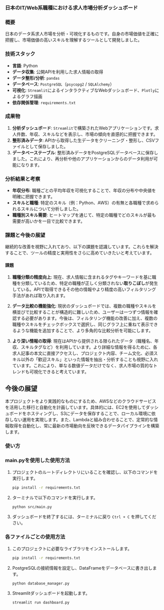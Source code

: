 ### 日本のIT/Web系職種における求人市場分析ダッシュボード

### 概要
日本のデータ系求人市場を分析・可視化するものです。自身の市場価値を正確に把握し、市場価値の高いスキルを理解するツールとして開発しました。

### 技術スタック

  * **言語**: Python
  * **データ収集**: 公開APIを利用した求人情報の取得
  * **データ整形/分析**: `pandas`
  * **データベース**: `PostgreSQL`（`psycopg2` / `SQLAlchemy`）
  * **可視化**: `Streamlit`によるインタラクティブなWebダッシュボード、`Plotly`によるグラフ描画
  * **依存関係管理**: `requirements.txt`

### 成果物

1.  **分析ダッシュボード**: `Streamlit`で構築されたWebアプリケーションです。求人件数、年収、スキルなどを表示し、市場の傾向を直感的に把握できます。
2.  **整形済みデータ**: APIから取得した生データをクリーニング・整形し、CSVファイルとして保存しました。
3.  **データベーステーブル**: 整形済みデータをPostgreSQLデータベースに保存しました。これにより、再分析や他のアプリケーションからのデータ利用が可能になります。

### 分析結果と考察

  * **年収分布**: 職種ごとの平均年収を可視化することで、年収の分布や中央値を明確に把握できます。
  * **スキルと職種**: 特定のスキル（例：Python、AWS）の有無と各職種で求められるスキルについて分析しました。
  * **職種別スキル需要**: ヒートマップを通じて、特定の職種でどのスキルが最も需要が高いかを一目で比較できます。

### 課題と今後の展望

継続的な改善を視野に入れており、以下の課題を認識しています。これらを解決することで、ツールの精度と実用性をさらに高めていきたいと考えています。

#### 課題
1.  **職種分類の精度向上**:
    現在、求人情報に含まれるタグやキーワードを基に職種を分類しているため、特定の職種が正しく分類されない**取りこぼし**が発生している。APIで取得できるその他の情報やより精度の高いフィルタリング手法があれば取り入れます。

2.  **データ比較の機能強化**:
    現状のダッシュボードでは、複数の職種やスキルを横並びで比較することが構造的に難しいため、ユーザーは一つずつ情報を確認する必要があります。今後は、フィルタリング機能の改善に加え、複数の職種やスキルをチェックボックスで選択し、同じグラフ上に重ねて表示できるような機能を追加することで、より多角的な比較分析を可能にします。

3.  **より深い情報の取得**:
    現在はAPIから提供される限られたデータ（職種名、年収、スキルタグなど）を利用しています。より詳細な情報を得るために、各求人記事の本文に直接アクセスし、プロジェクト内容、チーム文化、必須スキル以外の「歓迎スキル」といった情報を抽出・分析することも視野に入れています。これにより、単なる数値データだけでなく、求人市場の質的なトレンドも可視化できると考えています。

## 今後の展望
本プロジェクトをより実践的なものにするため、AWSなどのクラウドサービスを活用した移行と自動化を計画しています。具体的には、EC2を使用してダッシュボードをホスティングし、S3にデータを保存することで、ローカル環境に依存しない運用を実現します。また、Lambdaと組み合わせることで、定常的な情報取得を自動化し、常に最新の市場動向を反映できるデータパイプラインを構築します。

### 使い方
### main.pyを使用した使用方法

1.  プロジェクトのルートディレクトリにいることを確認し、以下のコマンドを実行します。
    ```sh
    pip install -r requirements.txt
    ```

2.  ターミナルで以下のコマンドを実行します。
    ```sh
    python src/main.py
    ```
3.  ダッシュボードを終了するには、ターミナルに戻り `Ctrl + C` を押してください。


### 各ファイルごとの使用方法
1.  このプロジェクトに必要なライブラリをインストールします。
    ```sh
    pip install -r requirements.txt
    ```
2.  PostgreSQLの接続情報を設定し、DataFrameをデータベースに書き出します。
    ```sh
    python database_manager.py
    ```
3.  Streamlitダッシュボードを起動します。
    ```sh
    streamlit run dashboard.py
    ```